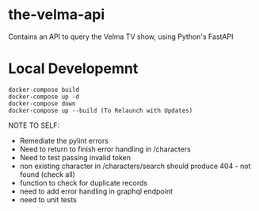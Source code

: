 # the-velma-api
Contains an API to query the Velma TV show, using Python's FastAPI

# Local Developemnt
```
docker-compose build
docker-compose up -d
docker-compose down
docker-compose up --build (To Relaunch with Updates)
```

NOTE TO SELF:
- Remediate the pylint errors
- Need to return to finish error handling in /characters
- Need to test passing invalid token
- non existing character in /characters/search should produce 404 - not found (check all)
- function to check for duplicate records
- need to add error handling in graphql endpoint
- need to unit tests

